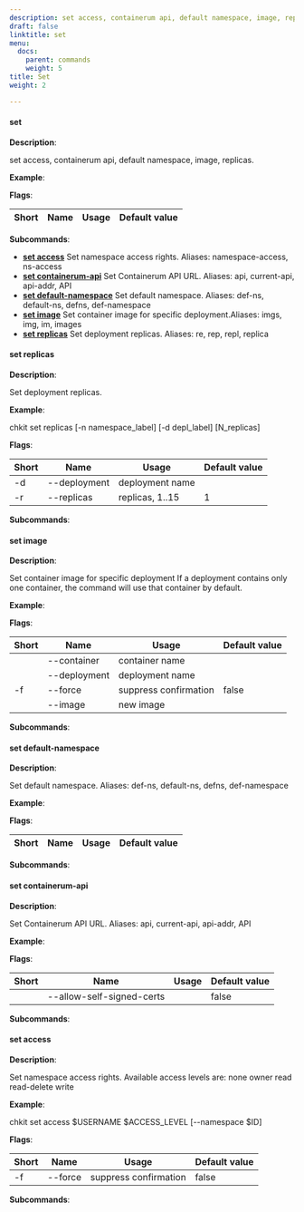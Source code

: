 ```yaml
---
description: set access, containerum api, default namespace, image, replicas.
draft: false
linktitle: set
menu:
  docs:
    parent: commands
    weight: 5
title: Set
weight: 2

---
```


#### <a name="set">set</a>

**Description**:

set access, containerum api, default namespace, image, replicas.

**Example**:



**Flags**:

| Short | Name | Usage | Default value |
| ----- | ---- | ----- | ------------- |


**Subcommands**:

* **[set access](#set_access)** Set namespace access rights. Aliases: namespace-access, ns-access
* **[set containerum-api](#set_containerum-api)** Set Containerum API URL. Aliases: api, current-api, api-addr, API
* **[set default-namespace](#set_default-namespace)** Set default namespace. Aliases: def-ns, default-ns, defns, def-namespace
* **[set image](#set_image)** Set container image for specific deployment.Aliases: imgs, img, im, images
* **[set replicas](#set_replicas)** Set deployment replicas. Aliases: re, rep, repl, replica


#### <a name="set_replicas">set replicas</a>

**Description**:

Set deployment replicas.

**Example**:

chkit set replicas [-n namespace_label] [-d depl_label] [N_replicas]

**Flags**:

| Short | Name | Usage | Default value |
| ----- | ---- | ----- | ------------- |
| -d | --deployment | deployment name |  |
| -r | --replicas | replicas, 1..15 | 1 |


**Subcommands**:



#### <a name="set_image">set image</a>

**Description**:

Set container image for specific deployment
If a deployment contains only one container, the command will use that container by default.

**Example**:



**Flags**:

| Short | Name | Usage | Default value |
| ----- | ---- | ----- | ------------- |
|  | --container | container name |  |
|  | --deployment | deployment name |  |
| -f | --force | suppress confirmation | false |
|  | --image | new image |  |


**Subcommands**:



#### <a name="set_default-namespace">set default-namespace</a>

**Description**:

Set default namespace. Aliases: def-ns, default-ns, defns, def-namespace

**Example**:



**Flags**:

| Short | Name | Usage | Default value |
| ----- | ---- | ----- | ------------- |


**Subcommands**:



#### <a name="set_containerum-api">set containerum-api</a>

**Description**:

Set Containerum API URL. Aliases: api, current-api, api-addr, API

**Example**:



**Flags**:

| Short | Name | Usage | Default value |
| ----- | ---- | ----- | ------------- |
|  | --allow-self-signed-certs |  | false |


**Subcommands**:



#### <a name="set_access">set access</a>

**Description**:

Set namespace access rights.
Available access levels are:
  none
  owner
  read
  read-delete
  write

**Example**:

chkit set access $USERNAME $ACCESS_LEVEL [--namespace $ID]

**Flags**:

| Short | Name | Usage | Default value |
| ----- | ---- | ----- | ------------- |
| -f | --force | suppress confirmation | false |


**Subcommands**:




